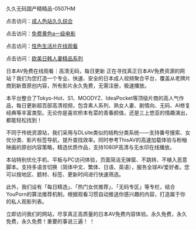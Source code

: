 久久无码国产精精品-0507HM

点击访问：<a href="https://gda-c7m.pages.dev/">成人色站久久综合</a>

点击访问：<a href="https://fdhf-454.pages.dev/">免费黄色a一级电影</a>

点击访问：<a href="https://cfad.pages.dev/">性色生活片在线观看</a>

点击访问：<a href="https://gfd-5xg.pages.dev/">欧美日韩人妻精品系列</a>

日本AV免费在线观看｜高清无码，每日更新
正在寻找真正日本AV免费资源的网站？我们为您打造一个专业、快速、安全的日本成人视频聚合平台，覆盖从老牌片商到新晋原创内容，所有影片永久免费，无需注册，极速播放。

本平台整合了Tokyo-Hot、S1、MOODYZ、IdeaPocket等顶级片商的高人气作品，每日更新超百部高清视频，包含素人系列、熟女人妻、剧情向、无码、AI修复经典等丰富类型。无论你是喜欢桥本有菜的青春颜值，还是三上悠亚的情趣演出，都能轻松找到！

不同于传统资源站，我们采用与DLsite类似的结构分类系统——支持番号搜索、女优分类、影片标签导航，提升查找效率。同时参考ThisAV的高速加载体验与粉柚映画的原创内容策略，精选优质作品，支持1080P高清与无水印在线播放。

本站特别优化手机、平板与PC访问体验，页面简洁无弹窗、不跳转、不植入恶意脚本。支持多语言切换（简体中文、繁体、日语、英语），服务全球AV爱好者。您可以按地区、题材、标签、更新时间进行快速筛选。

此外，我们设有「每日精选」、「热门女优推荐」、「无码专区」等专栏，结合YouPorn的算法推荐机制，根据观看习惯自动推送你感兴趣的内容，打造属于你的私人观影列表。

立即访问我们的网站，尽享真正高质量的日本AV免费内容体验。永久免费，永久免费，永久免费！重要的事说三遍！
！

<span style="display:none;">[Canonical link](）</span>
